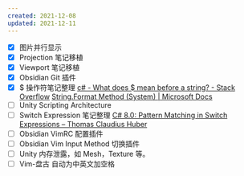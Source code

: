 ```yaml
---
created: 2021-12-08
updated: 2021-12-11
---
```

- [x] 图片并行显示
- [x] Projection 笔记移植
- [x] Viewport 笔记移植
- [x] Obsidian Git 插件
- [x] $ 操作符笔记整理
   [c# - What does $ mean before a string? - Stack Overflow](https://stackoverflow.com/questions/31014869/what-does-mean-before-a-string)
   [String.Format Method (System) | Microsoft Docs](https://docs.microsoft.com/en-us/dotnet/api/system.string.format?view=net-6.0)
 - [ ] Unity Scripting Architecture
- [ ] Switch Expression 笔记整理
   [C# 8.0: Pattern Matching in Switch Expressions – Thomas Claudius Huber](https://www.thomasclaudiushuber.com/2021/02/25/c-9-0-pattern-matching-in-switch-expressions/)
- [ ]  Obsidian VimRC 配置插件
- [ ]  Obsidian Vim Input Method 切换插件
- [ ] Unity 内存泄露，如 Mesh，Texture 等。
- [ ] Vim-盘古 自动为中英文加空格
